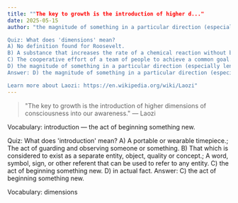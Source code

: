 ```yaml
---
title: ""The key to growth is the introduction of higher d..."
date: 2025-05-15
author: "the magnitude of something in a particular direction (especially length or width or height).

Quiz: What does 'dimensions' mean?
A) No definition found for Roosevelt.
B) A substance that increases the rate of a chemical reaction without being consumed in the process.; Someone or something that encourages progress or change.
C) The cooperative effort of a team of people to achieve a common goal.
D) the magnitude of something in a particular direction (especially length or width or height).
Answer: D) the magnitude of something in a particular direction (especially length or width or height).

Learn more about Laozi: https://en.wikipedia.org/wiki/Laozi"
---
```


> "The key to growth is the introduction of higher dimensions of consciousness into our awareness." — Laozi

Vocabulary: introduction — the act of beginning something new.

Quiz: What does 'introduction' mean?
A) A portable or wearable timepiece.; The act of guarding and observing someone or something.
B) That which is considered to exist as a separate entity, object, quality or concept.; A word, symbol, sign, or other referent that can be used to refer to any entity.
C) the act of beginning something new.
D) in actual fact.
Answer: C) the act of beginning something new.

Vocabulary: dimensions
